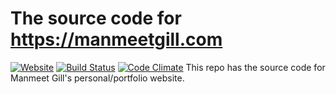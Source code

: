 # The source code for https://manmeetgill.com
[![Website](https://img.shields.io/website-up-down-green-red/http/manmeetgill.com.svg?maxAge=2592000)](manmeetgill.com) [![Build Status](https://travis-ci.org/tf2manu994/tf2manu994.github.io.svg?branch=master)](https://travis-ci.org/tf2manu994/tf2manu994.github.io) [![Code Climate](https://codeclimate.com/github/tf2manu994/tf2manu994.github.io/badges/gpa.svg)](https://codeclimate.com/github/tf2manu994/tf2manu994.github.io)
This repo has the source code for Manmeet Gill's personal/portfolio website.